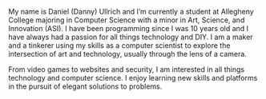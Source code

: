 My name is Daniel (Danny) Ullrich and I’m currently a student at Allegheny College majoring in Computer Science with a minor in Art, Science, and Innovation (ASI). I have been programming since I was 10 years old and I have always had a passion for all things technology and DIY. I am a maker and a tinkerer using my skills as a computer scientist to explore the intersection of art and technology, usually through the lens of a camera.

From video games to websites and security, I am interested in all things technology and computer science. I enjoy learning new skills and platforms in the pursuit of elegant solutions to problems.
